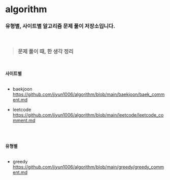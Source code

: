 # algorithm   

### **유형별, 사이트별 알고리즘 문제 풀이 저장소입니다.**

<br>


>### **문제 풀이 때, 한 생각 정리**   

<br>

**사이트별**   
<br>

- baekjoon    
https://github.com/jiyun1006/algorithm/blob/main/baekjoon/baek_comment.md    

- leetcode   
https://github.com/jiyun1006/algorithm/blob/main/leetcode/leetcode_comment.md

<br><br>


**유형별**   
<br>

- greedy   
https://github.com/jiyun1006/algorithm/blob/main/greedy/greedy_comment.md
